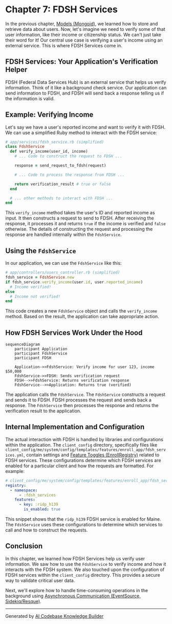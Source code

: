 # Chapter 7: FDSH Services

In the previous chapter, [Models (Mongoid)](06_models__mongoid_.md), we learned how to store and retrieve data about users. Now, let's imagine we need to verify some of that user information, like their income or citizenship status.  We can't just take their word for it!  Our central use case is verifying a user's income using an external service. This is where FDSH Services come in.

## FDSH Services: Your Application's Verification Helper

FDSH (Federal Data Services Hub) is an external service that helps us verify information. Think of it like a background check service. Our application can send information to FDSH, and FDSH will send back a response telling us if the information is valid.

## Example: Verifying Income

Let's say we have a user's reported income and want to verify it with FDSH.  We can use a simplified Ruby method to interact with the FDSH service:

```ruby
# app/services/fdsh_service.rb (simplified)
class FdshService
  def verify_income(user_id, income)
    # ... Code to construct the request to FDSH ...

    response = send_request_to_fdsh(request)

    # ... Code to process the response from FDSH ...

    return verification_result # true or false
  end

  # ... other methods to interact with FDSH ...
end
```

This `verify_income` method takes the user's ID and reported income as input. It then constructs a request to send to FDSH.  After receiving the response, it processes it and returns `true` if the income is verified and `false` otherwise.  The details of constructing the request and processing the response are handled internally within the `FdshService`.

## Using the `FdshService`

In our application, we can use the `FdshService` like this:

```ruby
# app/controllers/users_controller.rb (simplified)
fdsh_service = FdshService.new
if fdsh_service.verify_income(user.id, user.reported_income)
  # Income verified!
else
  # Income not verified!
end
```

This code creates a new `FdshService` object and calls the `verify_income` method.  Based on the result, the application can take appropriate action.

## How FDSH Services Work Under the Hood

```mermaid
sequenceDiagram
    participant Application
    participant FdshService
    participant FDSH

    Application->>FdshService: Verify income for user 123, income $50,000
    FdshService->>FDSH: Sends verification request
    FDSH-->>FdshService: Returns verification response
    FdshService-->>Application: Returns true (verified)
```

The application calls the `FdshService`.  The `FdshService` constructs a request and sends it to FDSH. FDSH processes the request and sends back a response. The `FdshService` then processes the response and returns the verification result to the application.

## Internal Implementation and Configuration

The actual interaction with FDSH is handled by libraries and configurations within the application.  The `client_config` directory, specifically files like `client_config/me/system/config/templates/features/enroll_app/fdsh_services.yml`, contain settings and [Feature Toggles (EnrollRegistry)](04_feature_toggles__enrollregistry_.md) related to FDSH services.  These configurations determine which FDSH services are enabled for a particular client and how the requests are formatted.  For example:

```yaml
# client_config/me/system/config/templates/features/enroll_app/fdsh_services.yml (simplified)
registry:
  - namespace:
      - :fdsh_services
    features:
      - key: :ridp_h139
        is_enabled: true
```

This snippet shows that the `ridp_h139` FDSH service is enabled for Maine.  The `FdshService` uses these configurations to determine which services to call and how to construct the requests.

## Conclusion

In this chapter, we learned how FDSH Services help us verify user information. We saw how to use the `FdshService` to verify income and how it interacts with the FDSH system. We also touched upon the configuration of FDSH services within the `client_config` directory. This provides a secure way to validate critical user data.

Next, we'll explore how to handle time-consuming operations in the background using [Asynchronous Communication (EventSource, Sidekiq/Resque)](08_asynchronous_communication__eventsource__sidekiq_resque_.md).


---

Generated by [AI Codebase Knowledge Builder](https://github.com/The-Pocket/Tutorial-Codebase-Knowledge)